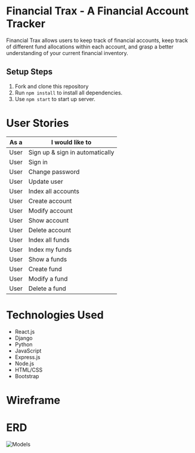 # Financial Trax - A Financial Account Tracker

Financial Trax allows users to keep track of financial accounts, keep track of different fund allocations within each account, and grasp a better understanding of your current financial inventory.

## Setup Steps
  1. Fork and clone this repository
  2. Run `npm install` to install all dependencies.
  3. Use `npm start` to start up server.

# User Stories


| As a      |      I would like to            | 
|-----------|---------------------------------|
| User      | Sign up & sign in automatically |
| User      | Sign in                         |
| User      | Change password                 |
| User      | Update user                     |
| User      | Index all accounts              |
| User      | Create account                  |
| User      | Modify account                  |
| User      | Show account                    |
| User      | Delete account                  |
| User      | Index all funds                 |
| User      | Index my funds                  |
| User      | Show a funds                    |
| User      | Create fund                     |
| User      | Modify a fund                   |
| User      | Delete a fund                   |


# Technologies Used

- React.js
- Django
- Python
- JavaScript 
- Express.js
- Node.js
- HTML/CSS
- Bootstrap
  
# Wireframe



# ERD
![Models](https://user-images.githubusercontent.com/88337158/156482703-cb6e21ee-2890-4d3a-bcd3-533f96407315.png)
